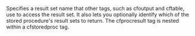 Specifies a result set name that other tags, such as cfoutput and cftable, use to access
  the result set. It also lets you optionally identify which of the stored procedure's result sets to
  return. The cfprocresult tag is nested within a cfstoredproc tag.